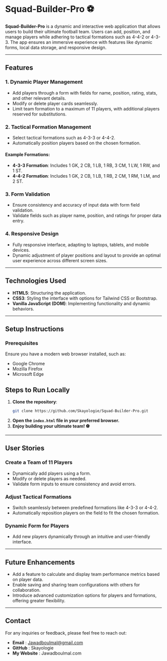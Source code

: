 # Squad-Builder-Pro ⚽  

**Squad-Builder-Pro** is a dynamic and interactive web application that allows users to build their ultimate football team. Users can add, position, and manage players while adhering to tactical formations such as 4-4-2 or 4-3-3. The app ensures an immersive experience with features like dynamic forms, local data storage, and responsive design.  

---

## **Features**  

### **1. Dynamic Player Management**  
- Add players through a form with fields for name, position, rating, stats, and other relevant details.  
- Modify or delete player cards seamlessly.  
- Limit team formation to a maximum of 11 players, with additional players reserved for substitutions.  

### **2. Tactical Formation Management**  
- Select tactical formations such as 4-3-3 or 4-4-2.  
- Automatically position players based on the chosen formation.  

#### Example Formations:  
- **4-3-3 Formation**: Includes 1 GK, 2 CB, 1 LB, 1 RB, 3 CM, 1 LW, 1 RW, and 1 ST.  
- **4-4-2 Formation**: Includes 1 GK, 2 CB, 1 LB, 1 RB, 2 CM, 1 RM, 1 LM, and 2 ST.  

### **3. Form Validation**  
- Ensure consistency and accuracy of input data with form field validation.  
- Validate fields such as player name, position, and ratings for proper data entry.  

### **4. Responsive Design**  
- Fully responsive interface, adapting to laptops, tablets, and mobile devices.  
- Dynamic adjustment of player positions and layout to provide an optimal user experience across different screen sizes.  

---

## **Technologies Used**  

- **HTML5**: Structuring the application.  
- **CSS3**: Styling the interface with options for Tailwind CSS or Bootstrap.  
- **Vanilla JavaScript (DOM)**: Implementing functionality and dynamic behaviors.  

---
## **Setup Instructions**

### Prerequisites
Ensure you have a modern web browser installed, such as:
- Google Chrome
- Mozilla Firefox
- Microsoft Edge

## **Steps to Run Locally**

1. **Clone the repository**:
   ```bash
   git clone https://github.com/Skayologie/Squad-Builder-Pro.git
2. **Open the `index.html` file in your preferred browser.**
3. **Enjoy building your ultimate team! ⚽**

---

## **User Stories**

### Create a Team of 11 Players
- Dynamically add players using a form.
- Modify or delete players as needed.
- Validate form inputs to ensure consistency and avoid errors.

### Adjust Tactical Formations
- Switch seamlessly between predefined formations like 4-3-3 or 4-4-2.
- Automatically reposition players on the field to fit the chosen formation.

### Dynamic Form for Players
- Add new players dynamically through an intuitive and user-friendly interface.

---

## **Future Enhancements**
- Add a feature to calculate and display team performance metrics based on player data.
- Enable saving and sharing team configurations with others for collaboration.
- Introduce advanced customization options for players and formations, offering greater flexibility.
---

## **Contact**
For any inquiries or feedback, please feel free to reach out:

- **Email**        : Jawadboulmal@gmail.com
- **GitHub**     : Skayologie
- **My Website** : Jawadboulmal.com



